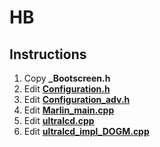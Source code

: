 # HB


## Instructions
1. Copy **_Bootscreen.h**
2. Edit [**Configuration.h**](Configuration_h.md)
3. Edit [**Configuration_adv.h**](Configuration_adv_h.md)
4. Edit [**Marlin_main.cpp**](Marlin_main_cpp.md)
5. Edit [**ultralcd.cpp**](ultralcd_cpp.md)
6. Edit [**ultralcd_impl_DOGM.cpp**](ultralcd_impl_DOGM_h.md)